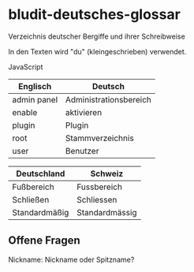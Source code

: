 # bludit-deutsches-glossar
Verzeichnis deutscher Bergiffe und ihrer Schreibweise

In den Texten wird "du" (kleingeschrieben) verwendet.

JavaScript

Englisch | Deutsch |
------------ | -------------
admin panel|Administrationsbereich
enable|aktivieren
plugin|Plugin
root|Stammverzeichnis
user|Benutzer

Deutschland | Schweiz
-----------|-----------
Fußbereich | Fussbereich
Schließen | Schliessen
Standardmäßig | Standardmässig

## Offene Fragen

Nickname: Nickname oder Spitzname?
